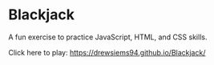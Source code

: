 # Blackjack

A fun exercise to practice JavaScript, HTML, and CSS skills.

Click here to play: https://drewsiems94.github.io/Blackjack/
